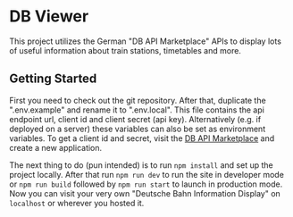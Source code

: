 # DB Viewer

This project utilizes the German "DB API Marketplace" APIs to display lots of useful information about train stations,
timetables and more.

## Getting Started

First you need to check out the git repository. After that, duplicate the ".env.example" and rename it to ".env.local".
This file contains the api endpoint url, client id and client secret (api key). Alternatively (e.g. if deployed on a
server) these variables can also be set as environment variables. To get a client id and secret, visit
the [DB API Marketplace](https://developers.deutschebahn.com/db-api-marketplace/apis/) and create a new application.

The next thing to do (pun intended) is to run `npm install` and set up the project locally. After that run `npm run dev`
to run the site in developer mode or `npm run build` followed by `npm run start` to launch in production mode. Now you
can visit your very own "Deutsche Bahn Information Display" on `localhost` or wherever you hosted it.

